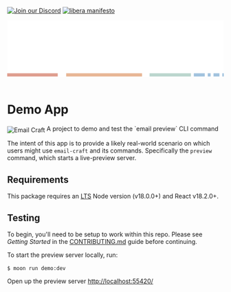 [![Join our Discord](https://img.shields.io/badge/join_our-Discord-5a64ea)](https://discord.gg/FywZN57mTg)
[![libera manifesto](https://img.shields.io/badge/libera-manifesto-lightgrey.svg)](https://liberamanifesto.com)

<div align="center">
	<img src="https://raw.githubusercontent.com/messageraft/email-craft/main/assets/npm-header.svg" alt="Email Craft"><br/><br/>
</div>

# Demo App

<div>
  <img src="https://raw.githubusercontent.com/messageraft/email-craft/main/assets/brackets.svg" alt="Email Craft" valign="sub">
  A project to demo and test the `email preview` CLI command
  <br/>
<div>

The intent of this app is to provide a likely real-world scenario on which users might use `email-craft` and its commands. Specifically the `preview` command, which starts a live-preview server.

## Requirements

This package requires an [LTS](https://github.com/nodejs/Release) Node version (v18.0.0+) and React v18.2.0+.

## Testing

To begin, you'll need to be setup to work within this repo. Please see _Getting Started_ in the [CONTRIBUTING.md](../../CONTRIBUTING.md) guide before continuing.

To start the preview server locally, run:

```console
$ moon run demo:dev
```

Open up the preview server [http://localhost:55420/](http://localhost:55420/)
